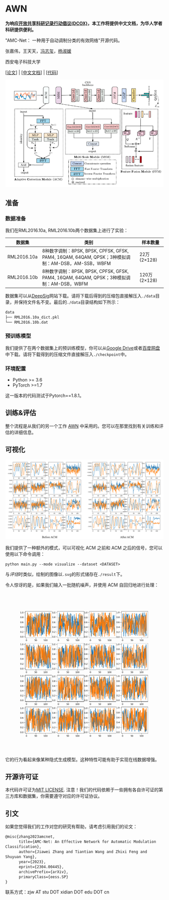# AWN

**为响应[开放共享科研记录行动倡议(DCOX)](https://mmcheng.net/docx/)，本工作将提供中文文档，为华人学者科研提供便利。**

"AMC-Net： 一种用于自动调制分类的有效网络"开源代码。

张嘉伟，王天天，[冯志玺](https://faculty.xidian.edu.cn/FZX/zh_CN/index.htm)，[杨淑媛](https://web.xidian.edu.cn/syyang/)

西安电子科技大学

[[论文](https://arxiv.org/abs/2304.00445)] | [[中文文档](doc-CN/README.md)] | [[代码](https://github.com/zjwXDU/AMC-Net)]

![](../assets/arch.png)

## 准备

### 数据准备

我们在RML2016.10a, RML2016.10b两个数据集上进行了实验：

| 数据集      | 类别                                                         | 样本数量     |
| ----------- | ------------------------------------------------------------ | ------------ |
| RML2016.10a | 8种数字调制：8PSK, BPSK, CPFSK, GFSK, PAM4, 16QAM, 64QAM, QPSK；3种模拟调制：AM-DSB，AM-SSB，WBFM | 22万(2×128)  |
| RML2016.10b | 8种数字调制：8PSK, BPSK, CPFSK, GFSK, PAM4, 16QAM, 64QAM, QPSK；3种模拟调制：AM-DSB，WBFM | 120万(2×128) |

数据集可以从[DeepSig](https://www.deepsig.ai/)网站下载。请将下载后得到的压缩包直接解压入`./data`目录，并保持文件名不变。最后的`./data`目录结构如下所示：

```
data
├── RML2016.10a_dict.pkl
└── RML2016.10b.dat
```

### 预训练模型

我们提供了在两个数据集上的预训练模型，你可以从[Google Drive](https://drive.google.com/file/d/18RyUp-qnACE1zvmVOSjiF1jhWms0eB0Z/view?usp=share_link)或者[百度网盘](https://pan.baidu.com/s/1aKlM_rj8wLYrFHXxyh8PBQ?pwd=pnxv)中下载。请将下载得到的压缩文件直接解压入`./checkpoint`中。

### 环境配置

- Python >= 3.6
- PyTorch >=1.7

这一版本的代码测试于Pytorch==1.8.1。

## 训练&评估

整个流程是从我们的另一个工作 [AWN](https://github.com/zjwXDU/AWN) 中采用的。您可以在那里找到有关训练和评估的详细信息。

## 可视化

![](../assets/ACM_view.png)

我们提供了一种额外的模式，可以可视化 ACM 之前和 ACM 之后的信号，您可以使用以下命令调用：

```
python main.py --mode visualize --dataset <DATASET>
```

与*评估*时类似，绘制的图像以`.svg`的形式储存在`./result`下。

令人惊讶的是，如果我们输入一批随机噪声，并使用 ACM 自回归地进行处理：

![](../assets/noise.gif)

它的行为看起来像某种隐式生成模型。这种特性可能有助于实现在线数据增强。

## 开源许可证

本代码许可证为[MIT LICENSE](https://github.com/zjwXDU/AMC-Net/blob/main/LICENSE). 注意！我们的代码依赖于一些拥有各自许可证的第三方库和数据集，你需要遵守对应的许可证协议。

## 引文

如果您觉得我们的工作对您的研究有帮助，请考虑引用我们的论文：

```
@misc{zhang2023amcnet,
      title={AMC-Net: An Effective Network for Automatic Modulation Classification}, 
      author={Jiawei Zhang and Tiantian Wang and Zhixi Feng and Shuyuan Yang},
      year={2023},
      eprint={2304.00445},
      archivePrefix={arXiv},
      primaryClass={eess.SP}
}
```

联系方式：zjw AT stu DOT xidian DOT edu DOT cn

